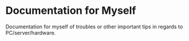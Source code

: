 # Documentation for Myself
Documentation for myself of troubles or other important tips in regards to PC/server/hardware.